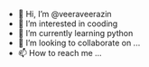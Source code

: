 - 👋 Hi, I’m @veeraveerazin
- 👀 I’m interested in cooding
- 🌱 I’m currently learning python
- 💞️ I’m looking to collaborate on ...
- 📫 How to reach me ...

<!---
veeraveerazin/veeraveerazin is a ✨ special ✨ repository because its `README.md` (this file) appears on your GitHub profile.
You can click the Preview link to take a look at your changes.
--->
